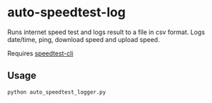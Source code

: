 # auto-speedtest-log

Runs internet speed test and logs result to a file in csv format.
Logs date/time, ping, download speed and upload speed.

Requires [speedtest-cli](https://github.com/sivel/speedtest-cli)

## Usage
```
python auto_speedtest_logger.py
```
